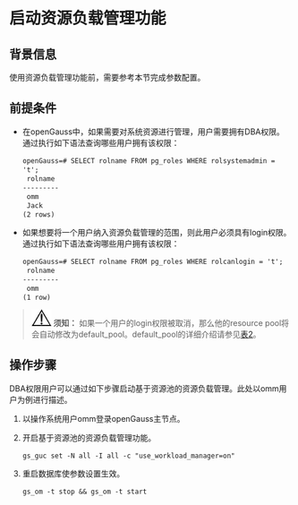 # 启动资源负载管理功能

## 背景信息<a name="section4704103619115"></a>

使用资源负载管理功能前，需要参考本节完成参数配置。

## 前提条件<a name="section102673333318"></a>

-   在openGauss中，如果需要对系统资源进行管理，用户需要拥有DBA权限。通过执行如下语法查询哪些用户拥有该权限：

    ```
    openGauss=# SELECT rolname FROM pg_roles WHERE rolsystemadmin = 't';
     rolname
    ---------
     omm
     Jack
    (2 rows)
    ```


-   如果想要将一个用户纳入资源负载管理的范围，则此用户必须具有login权限。通过执行如下语法查询哪些用户拥有该权限：

    ```
    openGauss=# SELECT rolname FROM pg_roles WHERE rolcanlogin = 't';
     rolname
    ---------
     omm
    (1 row)
    ```


>![](public_sys-resources/icon-notice.png) **须知：** 
>如果一个用户的login权限被取消，那么他的resource pool将会自动修改为default\_pool。default\_pool的详细介绍请参见[表2](创建资源池.md#zh-cn_topic_0066854608_table57723085173126)。

## 操作步骤<a name="section344124715313"></a>

DBA权限用户可以通过如下步骤启动基于资源池的资源负载管理。此处以omm用户为例进行描述。

1.  以操作系统用户omm登录openGauss主节点。
2.  开启基于资源池的资源负载管理功能。

    ```
    gs_guc set -N all -I all -c "use_workload_manager=on"
    ```

3.  重启数据库使参数设置生效。

    ```
    gs_om -t stop && gs_om -t start
    ```


